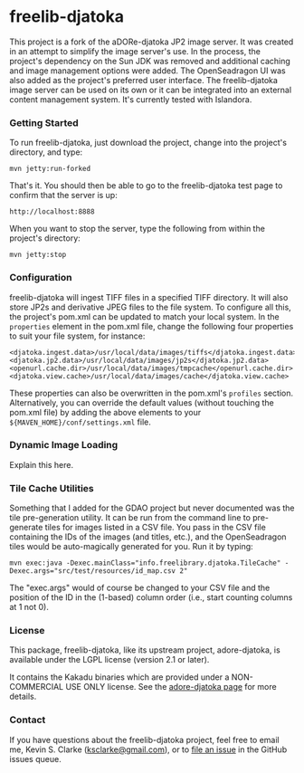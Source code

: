 # freelib-djatoka

This project is a fork of the aDORe-djatoka JP2 image server.  It was created in an attempt to simplify the image server's use.  In the process, the project's dependency on the Sun JDK was removed and additional caching and image management options were added.  The OpenSeadragon UI was also added as the project's preferred user interface.  The freelib-djatoka image server can be used on its own or it can be integrated into an external content management system.  It's currently tested with Islandora.

### Getting Started

To run freelib-djatoka, just download the project, change into the project's directory, and type:

    mvn jetty:run-forked

That's it.  You should then be able to go to the freelib-djatoka test page to confirm that the server is up:

    http://localhost:8888

When you want to stop the server, type the following from within the project's directory:

    mvn jetty:stop

### Configuration

freelib-djatoka will ingest TIFF files in a specified TIFF directory.  It will also store JP2s and derivative JPEG files to the file system.  To configure all
this, the project's pom.xml can be updated to match your local system.  In the `properties` element in the pom.xml file, change the following four properties to suit your file system, for instance:

	<djatoka.ingest.data>/usr/local/data/images/tiffs</djatoka.ingest.data>
	<djatoka.jp2.data>/usr/local/data/images/jp2s</djatoka.jp2.data>
	<openurl.cache.dir>/usr/local/data/images/tmpcache</openurl.cache.dir>
	<djatoka.view.cache>/usr/local/data/images/cache</djatoka.view.cache>
	
These properties can also be overwritten in the pom.xml's `profiles` section.  Alternatively, you can override the default values (without touching the pom.xml file) by adding the above elements to your `${MAVEN_HOME}/conf/settings.xml` file.

### Dynamic Image Loading

Explain this here.

### Tile Cache Utilities

Something that I added for the GDAO project but never documented was the tile pre-generation utility.  It can be run from the command line to pre-generate tiles for images listed in a CSV file.  You pass in the CSV file containing the IDs of the images (and titles, etc.), and the OpenSeadragon tiles would be auto-magically generated for you.  Run it by typing:

    mvn exec:java -Dexec.mainClass="info.freelibrary.djatoka.TileCache" -Dexec.args="src/test/resources/id_map.csv 2"

The "exec.args" would of course be changed to your CSV file and the position of the ID in the (1-based) column order (i.e., start counting columns at 1 not 0).

### License

This package, freelib-djatoka, like its upstream project, adore-djatoka, is available under the LGPL license (version 2.1 or later).

It contains the Kakadu binaries which are provided under a NON-COMMERCIAL USE ONLY license.  See the [adore-djatoka page](http://djatoka.sourceforge.net/ "The aDORe-djatoka Home Page") for more details.

### Contact

If you have questions about the freelib-djatoka project, feel free to email me, Kevin S. Clarke (<a href="mailto:ksclarke@gmail.com">ksclarke@gmail.com</a>), or to [file an issue](https://github.com/ksclarke/freelib-djatoka/issues "GitHub Issues Queue") in the GitHub issues queue.
